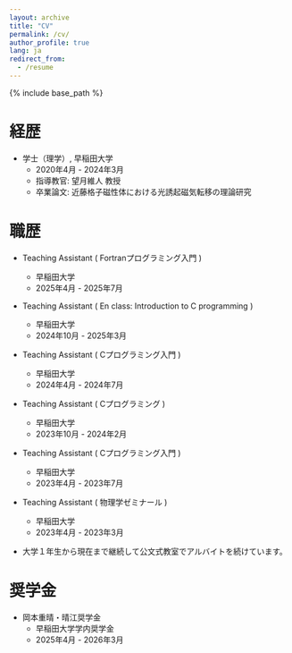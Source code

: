 ```yaml
---
layout: archive
title: "CV"
permalink: /cv/
author_profile: true
lang: ja
redirect_from:
  - /resume
---
```


{% include base_path %}

経歴
======
* 学士（理学）, 早稲田大学
  * 2020年4月 - 2024年3月
  * 指導教官: 望月維人 教授
  * 卒業論文: 近藤格子磁性体における光誘起磁気転移の理論研究

職歴
======
* Teaching Assistant ( Fortranプログラミング入門 )
  * 早稲田大学
  * 2025年4月 - 2025年7月

* Teaching Assistant ( En class: Introduction to C programming )
  * 早稲田大学
  * 2024年10月 - 2025年3月

* Teaching Assistant ( Cプログラミング入門 )
  * 早稲田大学
  * 2024年4月 - 2024年7月

* Teaching Assistant ( Cプログラミング )
  * 早稲田大学
  * 2023年10月 - 2024年2月

* Teaching Assistant ( Cプログラミング入門 )
  * 早稲田大学
  * 2023年4月 - 2023年7月

* Teaching Assistant ( 物理学ゼミナール )
  * 早稲田大学
  * 2023年4月 - 2023年3月

* 大学１年生から現在まで継続して公文式教室でアルバイトを続けています。

奨学金
======
* 岡本重晴・晴江奨学金
  * 早稲田大学学内奨学金
  * 2025年4月 - 2026年3月


<!-- Publications
======
  <ul>{% for post in site.publication_md_files reversed %}
    {% include archive-single-cv.html %}
  {% endfor %}</ul>
  
Talks
======
  <ul>{% for post in site.talk_md_files reversed %}
    {% include archive-single-talk-cv.html  %}
  {% endfor %}</ul> -->
